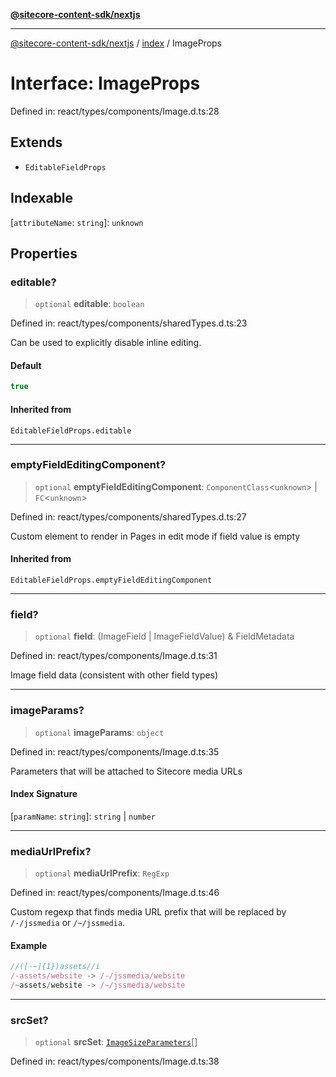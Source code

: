 [**@sitecore-content-sdk/nextjs**](../../README.md)

***

[@sitecore-content-sdk/nextjs](../../README.md) / [index](../README.md) / ImageProps

# Interface: ImageProps

Defined in: react/types/components/Image.d.ts:28

## Extends

- `EditableFieldProps`

## Indexable

\[`attributeName`: `string`\]: `unknown`

## Properties

### editable?

> `optional` **editable**: `boolean`

Defined in: react/types/components/sharedTypes.d.ts:23

Can be used to explicitly disable inline editing.

#### Default

```ts
true
```

#### Inherited from

`EditableFieldProps.editable`

***

### emptyFieldEditingComponent?

> `optional` **emptyFieldEditingComponent**: `ComponentClass`\<`unknown`\> \| `FC`\<`unknown`\>

Defined in: react/types/components/sharedTypes.d.ts:27

Custom element to render in Pages in edit mode if field value is empty

#### Inherited from

`EditableFieldProps.emptyFieldEditingComponent`

***

### field?

> `optional` **field**: (ImageField \| ImageFieldValue) & FieldMetadata

Defined in: react/types/components/Image.d.ts:31

Image field data (consistent with other field types)

***

### imageParams?

> `optional` **imageParams**: `object`

Defined in: react/types/components/Image.d.ts:35

Parameters that will be attached to Sitecore media URLs

#### Index Signature

\[`paramName`: `string`\]: `string` \| `number`

***

### mediaUrlPrefix?

> `optional` **mediaUrlPrefix**: `RegExp`

Defined in: react/types/components/Image.d.ts:46

Custom regexp that finds media URL prefix that will be replaced by `/-/jssmedia` or `/~/jssmedia`.

#### Example

```ts
//([-~]{1})assets//i
/-assets/website -> /-/jssmedia/website
/~assets/website -> /~/jssmedia/website
```

***

### srcSet?

> `optional` **srcSet**: [`ImageSizeParameters`](ImageSizeParameters.md)[]

Defined in: react/types/components/Image.d.ts:38
